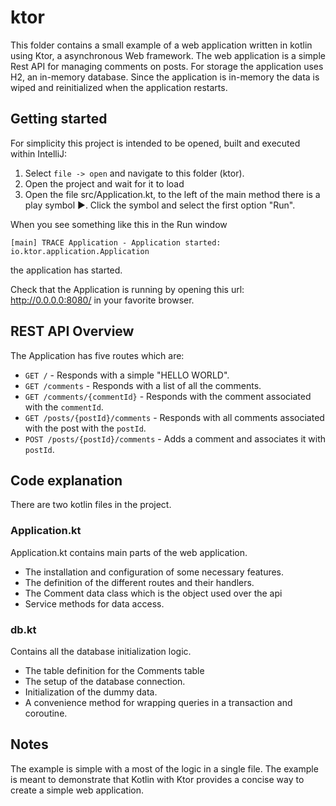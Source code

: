 ktor
===

This folder contains a small example of a web application written in kotlin using Ktor, a asynchronous Web framework.
The web application is a simple Rest API for managing comments on posts. 
For storage the application uses H2, an in-memory database. 
Since the application is in-memory the data is wiped and reinitialized when the application restarts. 

## Getting started

For simplicity this project is intended to be opened, built and executed within IntelliJ:
1. Select `file -> open` and navigate to this folder (ktor).
2. Open the project and wait for it to load
3. Open the file src/Application.kt, to the left of the main method there is a play symbol :arrow_forward:.
Click the symbol and select the first option "Run".  

When you see something like this in the Run window 

```
[main] TRACE Application - Application started: io.ktor.application.Application
```
the application has started.

Check that the Application is running by opening this url: http://0.0.0.0:8080/ in your favorite browser.

## REST API Overview

The Application has five routes which are:
- `GET /` - Responds with a simple "HELLO WORLD".
- `GET /comments` - Responds with a list of all the comments.
- `GET /comments/{commentId}` - Responds with the comment associated with the `commentId`.
- `GET /posts/{postId}/comments` - Responds with all comments associated with the post with the `postId`.
- `POST /posts/{postId}/comments` - Adds a comment and associates it with `postId`.

## Code explanation

There are two kotlin files in the project. 

### Application.kt

Application.kt contains main parts of the web application. 
- The installation and configuration of some necessary features. 
- The definition of the different routes and their handlers.
- The Comment data class which is the object used over the api
- Service methods for data access.
 
### db.kt

Contains all the database initialization logic.
- The table definition for the Comments table
- The setup of the database connection.
- Initialization of the dummy data.
- A convenience method for wrapping queries in a transaction and coroutine.

## Notes

The example is simple with a most of the logic in a single file. The example is meant to demonstrate that Kotlin with Ktor 
provides a concise way to create a simple web application.
